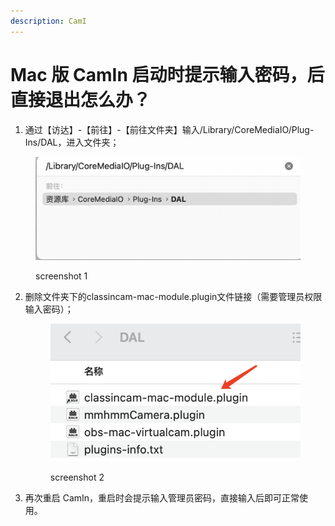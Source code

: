 ```yaml
---
description: CamI
---
```


# Mac 版 CamIn 启动时提示输入密码，后直接退出怎么办？

1. 通过【访达】-【前往】-【前往文件夹】输入/Library/CoreMediaIO/Plug-Ins/DAL，进入文件夹；

<figure><img src="../.gitbook/assets/image (14).png" alt=""><figcaption><p>screenshot 1</p></figcaption></figure>

2.  删除文件夹下的classincam-mac-module.plugin文件链接（需要管理员权限输入密码）；

    <figure><img src="../.gitbook/assets/image (4).png" alt=""><figcaption><p>screenshot 2</p></figcaption></figure>
3. 再次重启 CamIn，重启时会提示输入管理员密码，直接输入后即可正常使用。
